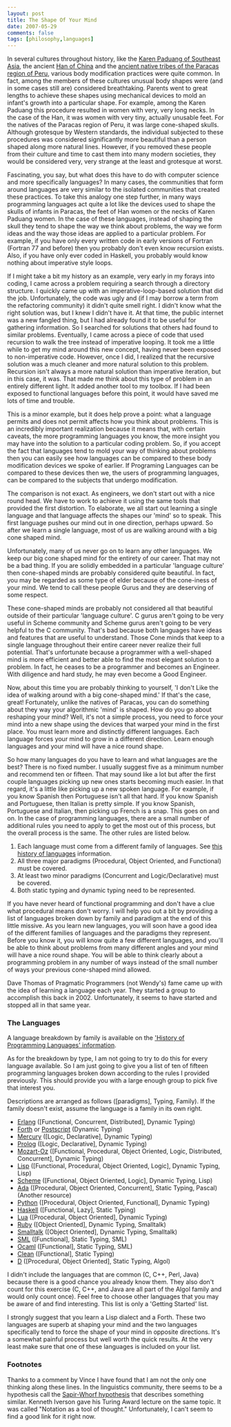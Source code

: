 ```yaml
---
layout: post
title: The Shape Of Your Mind
date: 2007-05-29
comments: false
tags: [philosophy,languages]
---
```


In several cultures throughout history, like the [Karen Paduang of
Southeast
Asia](http://www.chiangmai-chiangrai.com/longneck_karen.html), the
ancient [Han of China](http://www.bbc.co.uk/dna/h2g2/A1155872) and the
[ancient native tribes of the Paracas region of
Peru](http://www.travelblog.org/South-America/Peru/Paracas/blog-97346.html),
various body modification practices were quite common. In fact, among
the members of these cultures unusual body shapes were (and in some
cases still are) considered breathtaking. Parents went to great
lengths to achieve these shapes using mechanical devices to mold an
infant's growth into a particular shape. For example, among the Karen
Paduang this procedure resulted in women with very, very long
necks. In the case of the Han, it was women with very tiny, actually
unusable feet. For the natives of the Paracas region of Peru, it was
large cone-shaped skulls. Although grotesque by Western standards, the
individual subjected to these procedures was considered significantly
more beautiful than a person shaped along more natural lines. However,
if you removed these people from their culture and time to cast them
into many modern societies, they would be considered very, very
strange at the least and grotesque at worst.


Fascinating, you say, but what does this have to do with computer
science and more specifically languages? In many cases, the
communities that form around languages are very similar to the
isolated communities that created these practices. To take this
analogy one step further, in many ways programming languages act quite
a lot like the devices used to shape the skulls of infants in Paracas,
the feet of Han women or the necks of Karen Paduang women. In the case
of these languages, instead of shaping the skull they tend to shape
the way we think about problems, the way we form ideas and the way
those ideas are applied to a particular problem. For example, if you
have only every written code in early versions of Fortran (Fortran 77
and before) then you probably don't even know recursion exists. Also,
if you have only ever coded in Haskell, you probably would know
nothing about imperative style loops.

If I might take a bit my history as an example, very early in my
forays into coding, I came across a problem requiring a search through
a directory structure. I quickly came up with an imperative-loop-based
solution that did the job. Unfortunately, the code was ugly and (if I
may borrow a term from the refactoring community) it didn't quite
smell right. I didn't know what the right solution was, but I knew I
didn't have it. At that time, the public internet was a new fangled
thing, but I had already found it to be useful for gathering
information. So I searched for solutions that others had found to
similar problems. Eventually, I came across a piece of code that used
recursion to walk the tree instead of imperative looping. It took me a
little while to get my mind around this new concept, having never been
exposed to non-imperative code. However, once I did, I realized that
the recursive solution was a much cleaner and more natural solution to
this problem. Recursion isn't always a more natural solution than
imperative iteration, but in this case, it was. That made me think
about this type of problem in an entirely different light. It added
another tool to my toolbox. If I had been exposed to functional
languages before this point, it would have saved me lots of time and
trouble.

This is a minor example, but it does help prove a point: what a
language permits and does not permit affects how you think about
problems. This is an incredibly important realization because it means
that, with certain caveats, the more programming languages you know,
the more insight you may have into the solution to a particular coding
problem. So, if you accept the fact that languages tend to mold your
way of thinking about problems then you can easily see how languages
can be compared to these body modification devices we spoke of
earlier. If Programing Languages can be compared to these devices then
we, the users of programming languages, can be compared to the
subjects that undergo modification.

The comparison is not exact. As engineers, we don't start out with a
nice round head. We have to work to achieve it using the same tools
that provided the first distortion. To elaborate, we all start out
learning a single language and that language affects the shapes our
'mind' so to speak. This first language pushes our mind out in one
direction, perhaps upward. So after we learn a single language, most
of us are walking around with a big cone shaped mind.


Unfortunately, many of us never go on to learn any other languages. We
keep our big cone shaped mind for the entirety of our career. That may
not be a bad thing. If you are solidly embedded in a particular
'language culture' then cone-shaped minds are probably considered
quite beautiful. In fact, you may be regarded as some type of elder
because of the cone-iness of your mind. We tend to call these people
Gurus and they are deserving of some respect.

These cone-shaped minds are probably not considered all that beautiful
outside of their particular 'language culture'. C gurus aren't going
to be very useful in Scheme community and Scheme gurus aren't going to
be very helpful to the C community. That's bad because both languages
have ideas and features that are useful to understand. Those Cone
minds that keep to a single language throughout their entire career
never realize their full potential. That's unfortunate because a
programmer with a well-shaped mind is more efficient and better able
to find the most elegant solution to a problem. In fact, he ceases to
be a programmer and becomes an Engineer. With diligence and hard
study, he may even become a Good Engineer.

Now, about this time you are probably thinking to yourself, 'I don't
Like the idea of walking around with a big cone-shaped mind.'  If
that's the case, great! Fortunately, unlike the natives of Paracas,
you can do something about they way your algorithmic 'mind' is
shaped. How do you go about reshaping your mind? Well, it's not a
simple process, you need to force your mind into a new shape using the
devices that warped your mind in the first place. You must learn more
and distinctly different languages. Each language forces your mind to
grow in a different direction. Learn enough languages and your mind
will have a nice round shape.

So how many languages do you have to learn and what languages are the
best? There is no fixed number. I usually suggest five as a minimum
number and recommend ten or fifteen. That may sound like a lot but
after the first couple languages picking up new ones starts becoming
much easier. In that regard, it's a little like picking up a new
spoken language. For example, if you know Spanish then Portuguese
isn't all that hard. If you know Spanish and Portuguese, then Italian
is pretty simple. If you know Spanish, Portuguese and Italian, then
picking up French is a snap. This goes on and on. In the case of
programming languages, there are a small number of additional rules
you need to apply to get the most out of this process, but the overall
process is the same. The other rules are listed below.

1. Each language must come from a different family of languages. See
   [this history of languages](http://www.levenez.com/lang/)
   information.
2. All three major paradigms (Procedural, Object Oriented, and
   Functional) must be covered.
3. At least two minor paradigms (Concurrent and Logic/Declarative)
   must be covered.
4. Both static typing and dynamic typing need to be represented.

If you have never heard of functional programming and don't have a
clue what procedural means don't worry. I will help you out a bit by
providing a list of languages broken down by family and paradigm at
the end of this little missive. As you learn new languages, you will
soon have a good idea of the different families of languages and the
paradigms they represent. Before you know it, you will know quite a
few different languages, and you'll be able to think about problems
from many different angles and your mind will have a nice round
shape. You will be able to think clearly about a programming problem
in any number of ways instead of the small number of ways your
previous cone-shaped mind allowed.

Dave Thomas of Pragmatic Programmers (not Wendy's) fame came up with
the idea of learning a language each year. They started a group to
accomplish this back in 2002. Unfortunately, it seems to have started
and stopped all in that same year.

### The Languages

A language breakdown by family is available on the ['History of
Programming Languages' information](http://www.levenez.com/lang/).

As for the breakdown by type, I am not going to try to do this for
every language available. So I am just going to give you a list of ten
of fifteen programming languages broken down according to the rules I
provided previously. This should provide you with a large enough group
to pick five that interest you.

Descriptions are arranged as follows ([paradigms], Typing, Family). If
the family doesn't exist, assume the language is a family in its own
right.

* [Erlang](http://www.erlang.org/) ([Functional, Concurrent, Distributed], Dynamic Typing)
* [Forth](http://www.forth.org/) or [Postscript](http://www.cs.indiana.edu/docproject/programming/postscript/postscript.html) (Dynamic Typing)
* [Mercury](http://www.cs.mu.oz.au/research/mercury/) ([Logic, Declarative], Dynamic Typing)
* [Prolog](http://pauillac.inria.fr/~diaz/gnu-prolog/) ([Logic, Declarative], Dynamic Typing)
* [Mozart-Oz](http://www.mozart-oz.org/) ([Functional, Procedural, Object Oriented, Logic, Distributed, Concurrent], Dynamic Typing)
* [Lisp](http://www.lisp.org/) ([Functional, Procedural, Object Oriented, Logic], Dynamic Typing, Lisp)
* [Scheme](http://www.schemers.org/) ([Functional, Object Oriented, Logic], Dynamic Typing, Lisp)
* [Ada](http://www.engin.umd.umich.edu/CIS/course.des/cis400/ada/ada.html) ([Procedural, Object Oriented, Concurrent], Static Typing, Pascal) (Another resource)
* [Python](http://www.python.org/) ([Procedural, Object Oriented, Functional], Dynamic Typing)
* [Haskell](http://www.haskell.org/) ([Functional, Lazy], Static Typing)
* [Lua](http://www.lua.org/) ([Procedural, Object Oriented], Dynamic Typing)
* [Ruby](http://www.ruby-lang.org/) ([Object Oriented], Dynamic Typing, Smalltalk)
* [Smalltalk](http://www.squeak.org/) ([Object Oriented], Dynamic Typing, Smalltalk)
* [SML](http://www.smlnj.org/) ([Functional], Static Typing, SML)
* [Ocaml](http://www.ocaml.org/) ([Functional], Static Typing, SML)
* [Clean](http://www.cs.ru.nl/~clean/) ([Functional], Static Typing)
* [D](http://www.digitalmars.com/d/) ([Procedural, Object Oriented], Static Typing, Algol)

I didn't include the languages that are common (C, C++, Perl, Java)
because there is a good chance you already know them. They also don't
count for this exercise (C, C++, and Java are all part of the Algol
family and would only count once). Feel free to choose other languages
that you may be aware of and find interesting. This list is only a
'Getting Started' list.

I strongly suggest that you learn a Lisp dialect and a Forth. These
two languages are superb at shaping your mind and the two languages
specifically tend to force the shape of your mind in opposite
directions. It's a somewhat painful process but well worth the quick
results. At the very least make sure that one of these languages is
included on your list.

### Footnotes

Thanks to a comment by Vince I have found that I am not the only one
thinking along these lines. In the linguistics community, there seems
to be a hypothesis call the [Sapir-Whorf
hypothesis](http://en.wikipedia.org/wiki/The_Sapir-Whorf_Hypothesis)
that describes something similar. Kenneth Iverson gave his Turing
Award lecture on the same topic. It was called "Notation as a tool of
thought." Unfortunately, I can't seem to find a good link for it right
now.